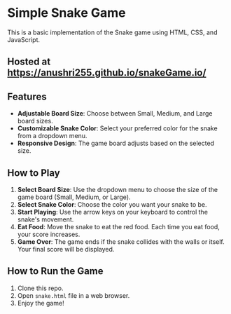 # Simple Snake Game

This is a basic implementation of the  Snake game using HTML, CSS, and JavaScript. 

## Hosted at https://anushri255.github.io/snakeGame.io/

## Features

- **Adjustable Board Size**: Choose between Small, Medium, and Large board sizes.
- **Customizable Snake Color**: Select your preferred color for the snake from a dropdown menu.
- **Responsive Design**: The game board adjusts based on the selected size.

## How to Play

1. **Select Board Size**: Use the dropdown menu to choose the size of the game board (Small, Medium, or Large).
2. **Select Snake Color**: Choose the color you want your snake to be.
3. **Start Playing**: Use the arrow keys on your keyboard to control the snake's movement.
4. **Eat Food**: Move the snake to eat the red food. Each time you eat food, your score increases.
5. **Game Over**: The game ends if the snake collides with the walls or itself. Your final score will be displayed.

## How to Run the Game

1. Clone this repo.
2. Open `snake.html` file in a web browser.
3. Enjoy the game!
